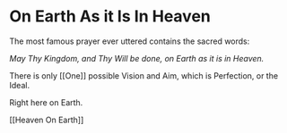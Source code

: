 # On Earth As it Is In Heaven

The most famous prayer ever uttered contains the sacred words: 

_May Thy Kingdom, and Thy Will be done, on Earth as it is in Heaven._

There is only [[One]] possible Vision and Aim, which is Perfection, or the Ideal. 

Right here on Earth. 

[[Heaven On Earth]]  

